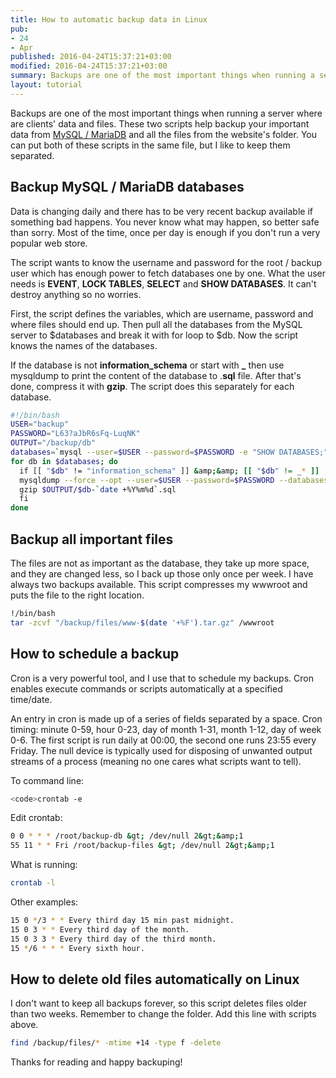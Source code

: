 ```yaml
---
title: How to automatic backup data in Linux
pub:
- 24
- Apr
published: 2016-04-24T15:37:21+03:00
modified: 2016-04-24T15:37:21+03:00
summary: Backups are one of the most important things when running a server  and these scripts help backup your important data automatically.
layout: tutorial
---
```


Backups are one of the most important things when running a server where are clients' data and files. These two scripts help backup your important data from <a href="/tutorials/mysql" title="A beginner's guide to MySQL / MariaDB">MySQL / MariaDB</a> and all the files from the website's folder. You can put both of these scripts in the same file, but I like to keep them separated.

## Backup MySQL / MariaDB databases

Data is changing daily and there has to be very recent backup available if something bad happens. You never know what may happen, so better safe than sorry. Most of the time, once per day is enough if you don't run a very popular web store.

The script wants to know the username and password for the root / backup user which has enough power to fetch databases one by one. What the user needs is **EVENT**, **LOCK TABLES**, **SELECT** and **SHOW DATABASES**. It can't destroy anything so no worries.

First, the script defines the variables, which are username, password and where files should end up. Then pull all the databases from the MySQL server to $databases and break it with for loop to $db. Now the script knows the names of the databases.

If the database is not **information_schema** or start with **_** then use mysqldump to print the content of the database to .**sql** file. After that's done, compress it with **gzip**. The script does this separately for each database.

```Bash
#!/bin/bash
USER="backup"
PASSWORD="L63?aJbR6sFq-LuqNK"
OUTPUT="/backup/db"
databases=`mysql --user=$USER --password=$PASSWORD -e "SHOW DATABASES;" | tr -d "| " | grep -v Database`
for db in $databases; do
  if [[ "$db" != "information_schema" ]] &amp;&amp; [[ "$db" != _* ]] ; then
  mysqldump --force --opt --user=$USER --password=$PASSWORD --databases $db &gt; $OUTPUT/$db-`date +%Y%m%d`.sql
  gzip $OUTPUT/$db-`date +%Y%m%d`.sql
  fi
done
```

## Backup all important files

The files are not as important as the database, they take up more space, and they are changed less, so I back up those only once per week. I have always two backups available. This script compresses my wwwroot and puts the file to the right location.

```Bash
!/bin/bash
tar -zcvf "/backup/files/www-$(date '+%F').tar.gz" /wwwroot
```

## How to schedule a backup

Cron is a very powerful tool, and I use that to schedule my backups. Cron enables execute commands or scripts automatically at a specified time/date.

An entry in cron is made up of a series of fields separated by a space. Cron timing: minute 0-59, hour 0-23, day of month 1-31, month 1-12, day of week 0-6. The first script is run daily at 00:00, the second one runs 23:55 every Friday. The null device is typically used for disposing of unwanted output streams of a process (meaning no one cares what scripts want to tell).

To command line:

```Bash
<code>crontab -e
```

Edit crontab:

```Bash
0 0 * * * /root/backup-db &gt; /dev/null 2&gt;&amp;1
55 11 * * Fri /root/backup-files &gt; /dev/null 2&gt;&amp;1
```

What is running:

```Bash
crontab -l
```

Other examples:

```Bash
15 0 */3 * * Every third day 15 min past midnight.
15 0 3 * * Every third day of the month.
15 0 3 3 * Every third day of the third month.
15 */6 * * * Every sixth hour.
```

## How to delete old files automatically on Linux

I don't want to keep all backups forever, so this script deletes files older than two weeks. Remember to change the folder. Add this line with scripts above.

```Bash
find /backup/files/* -mtime +14 -type f -delete
```

Thanks for reading and happy backuping!